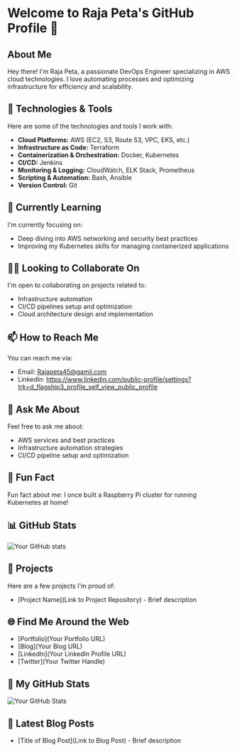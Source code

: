 # Welcome to Raja Peta's GitHub Profile 👋

## About Me

Hey there! I'm Raja Peta, a passionate DevOps Engineer specializing in AWS cloud technologies. I love automating processes and optimizing infrastructure for efficiency and scalability.

## 🔧 Technologies & Tools

Here are some of the technologies and tools I work with:

- **Cloud Platforms:** AWS (EC2, S3, Route 53, VPC, EKS, etc.)
- **Infrastructure as Code:** Terraform
- **Containerization & Orchestration:** Docker, Kubernetes
- **CI/CD:** Jenkins
- **Monitoring & Logging:** CloudWatch, ELK Stack, Prometheus
- **Scripting & Automation:** Bash, Ansible
- **Version Control:** Git

## 🌱 Currently Learning

I'm currently focusing on:

- Deep diving into AWS networking and security best practices
- Improving my Kubernetes skills for managing containerized applications

## 👯‍♀️ Looking to Collaborate On

I'm open to collaborating on projects related to:

- Infrastructure automation
- CI/CD pipelines setup and optimization
- Cloud architecture design and implementation

## 📫 How to Reach Me

You can reach me via:

- Email: Rajapeta45@gamil.com
- LinkedIn: https://www.linkedin.com/public-profile/settings?trk=d_flagship3_profile_self_view_public_profile

## 💬 Ask Me About

Feel free to ask me about:

- AWS services and best practices
- Infrastructure automation strategies
- CI/CD pipeline setup and optimization

## 📝 Fun Fact

Fun fact about me: I once built a Raspberry Pi cluster for running Kubernetes at home!

## 📊 GitHub Stats

![Your GitHub stats](https://github-readme-stats.vercel.app/api?username=iam-raja&show_icons=true&theme=radical)

## 📄 Projects

Here are a few projects I'm proud of:

- [Project Name](Link to Project Repository) - Brief description

## 🌐 Find Me Around the Web

- [Portfolio](Your Portfolio URL)
- [Blog](Your Blog URL)
- [LinkedIn](Your LinkedIn Profile URL)
- [Twitter](Your Twitter Handle)

## 🚀 My GitHub Stats

![Your GitHub Stats](https://github-readme-stats.vercel.app/api?username=iam-raja&show_icons=true)

## 📝 Latest Blog Posts

- [Title of Blog Post](Link to Blog Post) - Brief description
